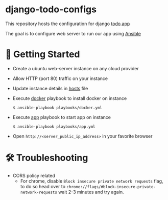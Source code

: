 # django-todo-configs
This repository hosts the configuration for django [todo app](https://github.com/anurag-rajawat/django-todo)

The goal is to configure web server to run our app using [Ansible](https://www.ansible.com)

# 🚀 Getting Started
- Create a ubuntu web-server instance on any cloud provider
- Allow HTTP (port 80) traffic on your instance
- Update instance details in [hosts](inventory/hosts) file
- Execute [docker](playbooks/docker.yml) playbook to install docker on instance

    ```shell
    $ ansible-playbook playbooks/docker.yml
    ```
- Execute [app](playbooks/app.yml) playbook to start app on instance

    ```shell
    $ ansible-playbook playbooks/app.yml
    ```
- Open `http://<server_public_ip_address>` in your favorite browser

# 🛠️ Troubleshooting

- CORS policy related
  - For chrome, disable `Block insecure private network requests` flag, to do so head over to `chrome://flags/#block-insecure-private-network-requests`
  wait 2-3 minutes and try again.
